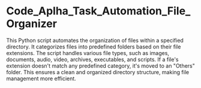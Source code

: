 # Code_Aplha_Task_Automation_File_Organizer
This Python script automates the organization of files within a specified directory. It categorizes files into predefined folders based on their file extensions. The script handles various file types, such as images, documents, audio, video, archives, executables, and scripts. If a file's extension doesn't match any predefined category, it's moved to an "Others" folder. This ensures a clean and organized directory structure, making file management more efficient.
